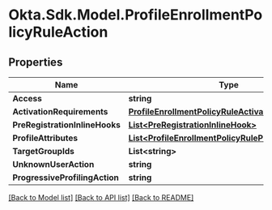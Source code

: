 # Okta.Sdk.Model.ProfileEnrollmentPolicyRuleAction

## Properties

Name | Type | Description | Notes
------------ | ------------- | ------------- | -------------
**Access** | **string** |  | [optional] 
**ActivationRequirements** | [**ProfileEnrollmentPolicyRuleActivationRequirement**](ProfileEnrollmentPolicyRuleActivationRequirement.md) |  | [optional] 
**PreRegistrationInlineHooks** | [**List&lt;PreRegistrationInlineHook&gt;**](PreRegistrationInlineHook.md) |  | [optional] 
**ProfileAttributes** | [**List&lt;ProfileEnrollmentPolicyRuleProfileAttribute&gt;**](ProfileEnrollmentPolicyRuleProfileAttribute.md) |  | [optional] 
**TargetGroupIds** | **List&lt;string&gt;** |  | [optional] 
**UnknownUserAction** | **string** |  | [optional] 
**ProgressiveProfilingAction** | **string** |  | [optional] 

[[Back to Model list]](../README.md#documentation-for-models) [[Back to API list]](../README.md#documentation-for-api-endpoints) [[Back to README]](../README.md)

